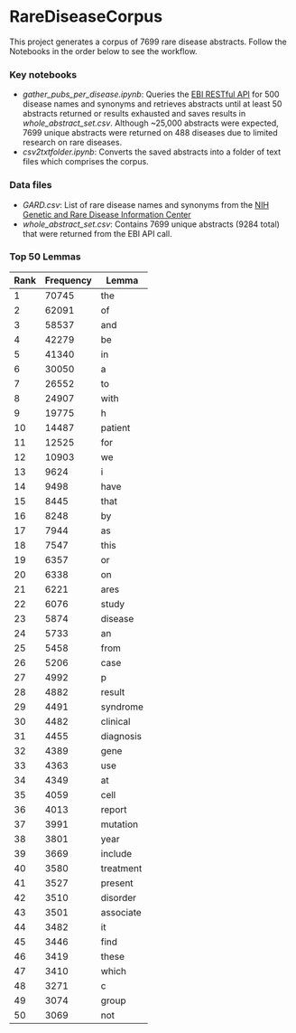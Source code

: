 # RareDiseaseCorpus
This project generates a corpus of 7699 rare disease abstracts. Follow the Notebooks in the order below to see the workflow.

### Key notebooks
- *gather_pubs_per_disease.ipynb*: Queries the [EBI RESTful API](https://www.ebi.ac.uk/ebisearch/apidoc.ebi) for 500 disease names and synonyms and retrieves abstracts until at least 50 abstracts returned or results exhausted and saves results in *whole_abstract_set.csv*. Although ~25,000 abstracts were expected, 7699 unique abstracts were returned on 488 diseases due to limited research on rare diseases.
- *csv2txtfolder.ipynb*: Converts the saved abstracts into a folder of text files which comprises the corpus.

### Data files
- *GARD.csv*: List of rare disease names and synonyms from the [NIH Genetic and Rare Disease Information Center](https://rarediseases.info.nih.gov/)
- *whole_abstract_set.csv*: Contains 7699 unique abstracts (9284 total) that were returned from the EBI API call.

### Top 50 Lemmas
| Rank | Frequency | Lemma     |
|------|-----------|-----------|
| 1    | 70745     | the       |
| 2    | 62091     | of        |
| 3    | 58537     | and       |
| 4    | 42279     | be        |
| 5    | 41340     | in        |
| 6    | 30050     | a         |
| 7    | 26552     | to        |
| 8    | 24907     | with      |
| 9    | 19775     | h         |
| 10   | 14487     | patient   |
| 11   | 12525     | for       |
| 12   | 10903     | we        |
| 13   | 9624      | i         |
| 14   | 9498      | have      |
| 15   | 8445      | that      |
| 16   | 8248      | by        |
| 17   | 7944      | as        |
| 18   | 7547      | this      |
| 19   | 6357      | or        |
| 20   | 6338      | on        |
| 21   | 6221      | ares      |
| 22   | 6076      | study     |
| 23   | 5874      | disease   |
| 24   | 5733      | an        |
| 25   | 5458      | from      |
| 26   | 5206      | case      |
| 27   | 4992      | p         |
| 28   | 4882      | result    |
| 29   | 4491      | syndrome  |
| 30   | 4482      | clinical  |
| 31   | 4455      | diagnosis |
| 32   | 4389      | gene      |
| 33   | 4363      | use       |
| 34   | 4349      | at        |
| 35   | 4059      | cell      |
| 36   | 4013      | report    |
| 37   | 3991      | mutation  |
| 38   | 3801      | year      |
| 39   | 3669      | include   |
| 40   | 3580      | treatment |
| 41   | 3527      | present   |
| 42   | 3510      | disorder  |
| 43   | 3501      | associate |
| 44   | 3482      | it        |
| 45   | 3446      | find      |
| 46   | 3419      | these     |
| 47   | 3410      | which     |
| 48   | 3271      | c         |
| 49   | 3074      | group     |
| 50   | 3069      | not       |
